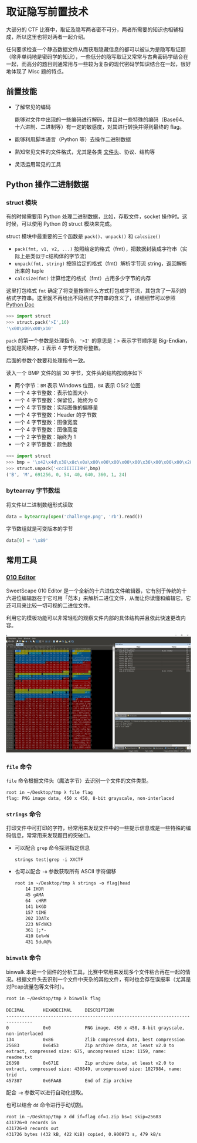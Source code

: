 # 取证隐写前置技术

大部分的 CTF 比赛中，取证及隐写两者密不可分，两者所需要的知识也相辅相成，所以这里也将对两者一起介绍。

任何要求检查一个静态数据文件从而获取隐藏信息的都可以被认为是隐写取证题（除非单纯地是密码学的知识），一些低分的隐写取证又常常与古典密码学结合在一起，而高分的题目则通常用与一些较为复杂的现代密码学知识结合在一起，很好地体现了 Misc 题的特点。

## 前置技能

-   了解常见的编码

    能够对文件中出现的一些编码进行解码，并且对一些特殊的编码（Base64、十六进制、二进制等）有一定的敏感度，对其进行转换并得到最终的 flag。

-   能够利用脚本语言（Python 等）去操作二进制数据
-   熟知常见文件的文件格式，尤其是各类 [文件头](https://en.wikipedia.org/wiki/List_of_file_signatures)、协议、结构等
-   灵活运用常见的工具

## Python 操作二进制数据

### struct 模块

有的时候需要用 Python 处理二进制数据，比如，存取文件，socket 操作时。这时候，可以使用 Python 的 struct 模块来完成。

struct 模块中最重要的三个函数是 `pack()`、`unpack()` 和 `calcsize()`

-   `pack(fmt, v1, v2, ...)` 按照给定的格式（fmt），把数据封装成字符串（实际上是类似于c结构体的字节流）
-   `unpack(fmt, string)` 按照给定的格式（fmt）解析字节流 string，返回解析出来的 tuple
-   `calcsize(fmt)` 计算给定的格式（fmt）占用多少字节的内存

这里打包格式 `fmt` 确定了将变量按照什么方式打包成字节流，其包含了一系列的格式字符串。这里就不再给出不同格式字符串的含义了，详细细节可以参照 [Python Doc](https://docs.python.org/2/library/struct.html)

```python
>>> import struct
>>> struct.pack('>I',16)
'\x00\x00\x00\x10'
```

`pack` 的第一个参数是处理指令，`'>I'` 的意思是：`>` 表示字节顺序是 Big-Endian，也就是网络序，`I` 表示 4 字节无符号整数。

后面的参数个数要和处理指令一致。

读入一个 BMP 文件的前 30 字节，文件头的结构按顺序如下

-   两个字节：`BM` 表示 Windows 位图，`BA` 表示 OS/2 位图
-   一个 4 字节整数：表示位图大小
-   一个 4 字节整数：保留位，始终为 0
-   一个 4 字节整数：实际图像的偏移量
-   一个 4 字节整数：Header 的字节数
-   一个 4 字节整数：图像宽度
-   一个 4 字节整数：图像高度
-   一个 2 字节整数：始终为 1
-   一个 2 字节整数：颜色数

```python
>>> import struct
>>> bmp = '\x42\x4d\x38\x8c\x0a\x00\x00\x00\x00\x00\x36\x00\x00\x00\x28\x00\x00\x00\x80\x02\x00\x00\x68\x01\x00\x00\x01\x00\x18\x00'
>>> struct.unpack('<ccIIIIIIHH',bmp)
('B', 'M', 691256, 0, 54, 40, 640, 360, 1, 24)
```

### bytearray 字节数组

将文件以二进制数组形式读取

```python
data = bytearray(open('challenge.png', 'rb').read())
```

字节数组就是可变版本的字节

```python
data[0] = '\x89'
```

## 常用工具

### [010 Editor](http://www.sweetscape.com/010editor/)

SweetScape 010 Editor 是一个全新的十六进位文件编辑器，它有别于传统的十六进位编辑器在于它可用「范本」来解析二进位文件，从而让你读懂和编辑它。它还可用来比较一切可视的二进位文件。

利用它的模板功能可以非常轻松的观察文件内部的具体结构并且依此快速更改内容。

![](figure/010.png)

### `file` 命令

`file` 命令根据文件头（魔法字节）去识别一个文件的文件类型。

```shell
root in ~/Desktop/tmp λ file flag
flag: PNG image data, 450 x 450, 8-bit grayscale, non-interlaced
```

### `strings` 命令

打印文件中可打印的字符，经常用来发现文件中的一些提示信息或是一些特殊的编码信息，常常用来发现题目的突破口。

-   可以配合 `grep` 命令探测指定信息

    ```shell
    strings test|grep -i XXCTF
    ```

-   也可以配合 `-o` 参数获取所有 ASCII 字符偏移

    ```shell
    root in ~/Desktop/tmp λ strings -o flag|head
        14 IHDR
        45 gAMA
        64  cHRM
        141 bKGD
        157 tIME
        202 IDATx
        223 NFdVK3
        361 |;*-
        410 Ge%<W
        431 5duX@%
    ```

### `binwalk` 命令

binwalk 本是一个固件的分析工具，比赛中常用来发现多个文件粘合再在一起的情况。根据文件头去识别一个文件中夹杂的其他文件，有时也会存在误报率（尤其是对Pcap流量包等文件时）。

```shell
root in ~/Desktop/tmp λ binwalk flag

DECIMAL       HEXADECIMAL     DESCRIPTION
--------------------------------------------------------------------------------
0             0x0             PNG image, 450 x 450, 8-bit grayscale, non-interlaced
134           0x86            Zlib compressed data, best compression
25683         0x6453          Zip archive data, at least v2.0 to extract, compressed size: 675, uncompressed size: 1159, name: readme.txt
26398         0x671E          Zip archive data, at least v2.0 to extract, compressed size: 430849, uncompressed size: 1027984, name: trid
457387        0x6FAAB         End of Zip archive
```

配合 `-e` 参数可以进行自动化提取。

也可以结合 `dd` 命令进行手动切割。

```shell
root in ~/Desktop/tmp λ dd if=flag of=1.zip bs=1 skip=25683
431726+0 records in
431726+0 records out
431726 bytes (432 kB, 422 KiB) copied, 0.900973 s, 479 kB/s
```
